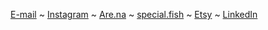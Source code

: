 [E-mail](mailto:reubenson@gmail.com) ~ [Instagram](https://www.instagram.com/not_not_reuben) ~ [Are.na](https://www.are.na/reuben-son) ~ [special.fish](https://special.fish/sonanze) ~ [Etsy](https://sonceramics.etsy.com/) ~ [LinkedIn](https://www.linkedin.com/in/reubenson/)

<!-- [Mastodon](https://mastodon.social/@sonanze) -->
<!-- [X](https://twitter.com/not_not_reuben) -->